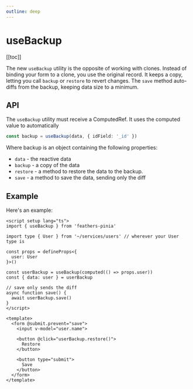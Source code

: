 ```yaml
---
outline: deep
---
```

<script setup>
import Badge from '../components/Badge.vue'
import BlockQuote from '../components/BlockQuote.vue'
</script>

# useBackup

[[toc]]

The new `useBackup` utility is the opposite of working with clones. Instead of binding your form to a clone, you use the original record. It keeps a copy, letting you call `backup` or `restore` to revert changes. The `save` method auto-diffs from the backup, keeping data size to a minimum.  

## API

The `useBackup` utility must receive a ComputedRef.  It uses the computed value to automatically

```ts
const backup = useBackup(data, { idField: '_id' })
```

Where backup is an object containing the following properties:

- `data` - the reactive data
- `backup` - a copy of the data
- `restore` - a method to restore the data to the backup.
- `save` - a method to save the data, sending only the diff

## Example

Here's an example:

```vue
<script setup lang="ts">
import { useBackup } from 'feathers-pinia'

import type { User } from '~/services/users' // wherever your User type is

const props = defineProps<{
  user: User
}>()

const userBackup = useBackup(computed(() => props.user))
const { data: user } = userBackup

// save only sends the diff
async function save() {
  await userBackup.save()
}
</script>

<template>
  <form @submit.prevent="save">
    <input v-model="user.name">

    <button @click="userBackup.restore()">
      Restore
    </button>

    <button type="submit">
      Save
    </button>
  </form>
</template>
```